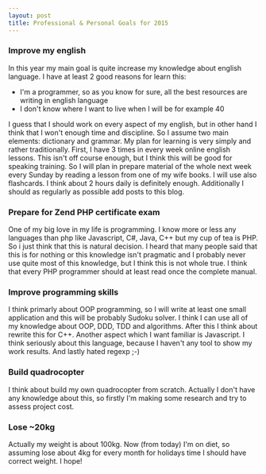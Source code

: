 ```yaml
---
layout: post
title: Professional & Personal Goals for 2015
---
```


### Improve my english
In this year my main goal is quite increase my knowledge about english language. I have at least 2 good reasons for learn this:

* I'm a programmer, so as you know for sure, all the best resources are writing in english language
* I don't know where I want to live when I will be for example 40

I guess that I should work on every aspect of my english, but in other hand I think that I won't enough time and discipline. So I assume two main elements: dictionary and grammar. 
My plan for learning is very simply and rather traditionally. First, I have 3 times in every week online english lessons. This isn't off course enough, but I think this will be good for speaking training. So I will plan in prepare material of the whole next week every Sunday by reading a lesson from one of my wife books. I will use also flashcards. I think about 2 hours daily is definitely enough. Additionally I should as regularly as possible add posts to this blog.

### Prepare for Zend PHP certificate exam
One of my big love in my life is programming. I know more or less any languages than php like Javascript, C#, Java, C++ but my cup of tea is PHP. So i just think that this is natural decision. I heard that many people said that this is for nothing or this knowledge isn't pragmatic and I probably never use quite most of this knowledge, but I think this is not whole true. I think that every PHP programmer should at least read once the complete manual.

### Improve programming skills
I think primarly about OOP programming, so I will write at least one small application and this will be probably Sudoku solver. I think I can use all of my knowledge about OOP, DDD, TDD and algorithms. After this I think about rewrite this for C++. Another aspect which I want familiar is Javascript. I think seriously about this language, because I haven't any tool to show my work results. And lastly hated regexp ;-)

### Build quadrocopter
I think about build my own quadrocopter from scratch. Actually I don't have any knowledge about this, so firstly I'm making some research and try to assess project cost.

### Lose ~20kg
Actually my weight is about 100kg. Now (from today) I'm on diet, so assuming lose about 4kg for every month for holidays time I should have correct weight. I hope!